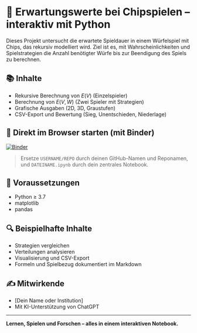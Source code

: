 # 🎲 Erwartungswerte bei Chipspielen – interaktiv mit Python

Dieses Projekt untersucht die erwartete Spieldauer in einem Würfelspiel mit Chips, das rekursiv modelliert wird. Ziel ist es, mit Wahrscheinlichkeiten und Spielstrategien die Anzahl benötigter Würfe bis zur Beendigung des Spiels zu berechnen.

## 📚 Inhalte

- Rekursive Berechnung von $E(V)$ (Einzelspieler)
- Berechnung von $E(V, W)$ (Zwei Spieler mit Strategien)
- Grafische Ausgaben (2D, 3D, Graustufen)
- CSV-Export und Bewertung (Sieg, Unentschieden, Niederlage)

## 🚀 Direkt im Browser starten (mit Binder)

[![Binder](https://mybinder.org/badge_logo.svg)](https://mybinder.org/v2/gh/USERNAME/REPO/main?filepath=DATEINAME.ipynb)

> Ersetze `USERNAME/REPO` durch deinen GitHub-Namen und Reponamen,  
> und `DATEINAME.ipynb` durch dein zentrales Notebook.

## 🧮 Voraussetzungen

- Python ≥ 3.7
- matplotlib
- pandas

## 🔍 Beispielhafte Inhalte

- Strategien vergleichen
- Verteilungen analysieren
- Visualisierung und CSV-Export
- Formeln und Spielbezug dokumentiert im Markdown

## ✍️ Mitwirkende

- [Dein Name oder Institution]
- Mit KI-Unterstützung von ChatGPT

---

**Lernen, Spielen und Forschen – alles in einem interaktiven Notebook.**
